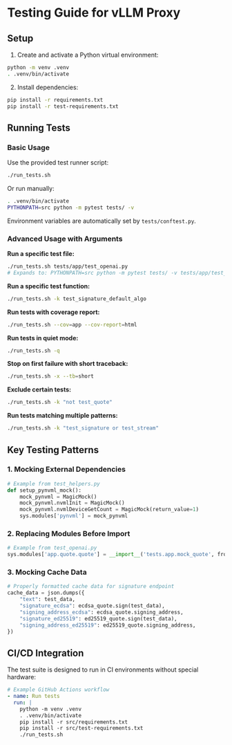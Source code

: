 # Testing Guide for vLLM Proxy

## Setup

1. Create and activate a Python virtual environment:
```bash
python -m venv .venv
. .venv/bin/activate
```

2. Install dependencies:
```bash
pip install -r requirements.txt
pip install -r test-requirements.txt
```

## Running Tests

### Basic Usage

Use the provided test runner script:
```bash
./run_tests.sh
```

Or run manually:
```bash
. .venv/bin/activate
PYTHONPATH=src python -m pytest tests/ -v
```

Environment variables are automatically set by `tests/conftest.py`.

### Advanced Usage with Arguments


**Run a specific test file:**
```bash
./run_tests.sh tests/app/test_openai.py
# Expands to: PYTHONPATH=src python -m pytest tests/ -v tests/app/test_openai.py
```

**Run a specific test function:**
```bash
./run_tests.sh -k test_signature_default_algo
```

**Run tests with coverage report:**
```bash
./run_tests.sh --cov=app --cov-report=html
```

**Run tests in quiet mode:**
```bash
./run_tests.sh -q
```

**Stop on first failure with short traceback:**
```bash
./run_tests.sh -x --tb=short
```

**Exclude certain tests:**
```bash
./run_tests.sh -k "not test_quote"
```

**Run tests matching multiple patterns:**
```bash
./run_tests.sh -k "test_signature or test_stream"
```

## Key Testing Patterns

### 1. Mocking External Dependencies
```python
# Example from test_helpers.py
def setup_pynvml_mock():
    mock_pynvml = MagicMock()
    mock_pynvml.nvmlInit = MagicMock()
    mock_pynvml.nvmlDeviceGetCount = MagicMock(return_value=1)
    sys.modules['pynvml'] = mock_pynvml
```

### 2. Replacing Modules Before Import
```python
# Example from test_openai.py
sys.modules['app.quote.quote'] = __import__('tests.app.mock_quote', fromlist=[''])
```

### 3. Mocking Cache Data
```python
# Properly formatted cache data for signature endpoint
cache_data = json.dumps({
    "text": test_data,
    "signature_ecdsa": ecdsa_quote.sign(test_data),
    "signing_address_ecdsa": ecdsa_quote.signing_address,
    "signature_ed25519": ed25519_quote.sign(test_data),
    "signing_address_ed25519": ed25519_quote.signing_address,
})
```

## CI/CD Integration

The test suite is designed to run in CI environments without special hardware:

```yaml
# Example GitHub Actions workflow
- name: Run tests
  run: |
    python -m venv .venv
    . .venv/bin/activate
    pip install -r src/requirements.txt
    pip install -r src/test-requirements.txt
    ./run_tests.sh
```